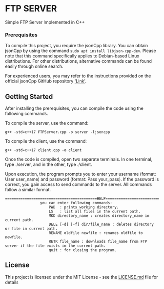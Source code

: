 # FTP SERVER

Simple FTP Server Implemented in C++

### Prerequisites

To compile this project, you require the jsonCpp library. You can obtain jsonCpp by using the command ```sudo apt install libjson-cpp-dev```. Please note that this command specifically applies to Debian-based Linux distributions. For other distributions, alternative commands can be found easily through online search.

For experienced users, you may refer to the instructions provided on the official jsonCpp GitHub repository ['Link'](https://github.com/open-source-parsers/jsoncpp).


## Getting Started
After installing the prerequisites, you can compile the code using the following commands.

To compile the server, use the command:
```
g++ -std=c++17 FTPServer.cpp -o server -ljsoncpp
```
To compile the client, use the command:
```
g++ -std=c++17 client.cpp -o client
```
Once the code is compiled, open two separate terminals. In one terminal, type ./server, and in the other, type ./client.

Upon execution, the program prompts you to enter your username (format: User user_name) and password (format: Pass your_pass). If the password is correct, you gain access to send commands to the server. All commands follow a similar format.

```
==========================================HELP==================================================
                you can enter following commands:
                    PWD  : prints working directory.
                    LS   : list all files in the current path.
                    MKD directory_name : creates directory_name in current path.
                    DELE [-d] [-f] dir/file_name : deletes directory or file in current path.
                    RENAME oldfile newfile : renames oldfile to newfile.
                    RETR file_name : downloads file_name from FTP server if the file exists in the current path. 
                    quit : for closing the program.

```


<!-- 
### Installing

A step by step series of examples that tell you how to get a development env running

Say what the step will be

```
Give the example
```

And repeat

```
until finished
```

End with an example of getting some data out of the system or using it for a little demo -->

<!-- ## Running the tests

Explain how to run the automated tests for this system

### Break down into end to end tests

Explain what these tests test and why

```
Give an example
```

### And coding style tests

Explain what these tests test and why

```
Give an example
```

## Deployment

Add additional notes about how to deploy this on a live system

## Built With

* [Dropwizard](http://www.dropwizard.io/1.0.2/docs/) - The web framework used
* [Maven](https://maven.apache.org/) - Dependency Management
* [ROME](https://rometools.github.io/rome/) - Used to generate RSS Feeds

## Contributing

Please read [CONTRIBUTING.md](https://gist.github.com/PurpleBooth/b24679402957c63ec426) for details on our code of conduct, and the process for submitting pull requests to us.

## Versioning

We use [SemVer](http://semver.org/) for versioning. For the versions available, see the [tags on this repository](https://github.com/your/project/tags). 

## Authors

* **Billie Thompson** - *Initial work* - [PurpleBooth](https://github.com/PurpleBooth)

See also the list of [contributors](https://github.com/your/project/contributors) who participated in this project. -->

## License

This project is licensed under the MIT License - see the [LICENSE.md](https://github.com/Szpilman2/FTPSERVER/blob/main/LICENSE) file for details
<!-- 
## Acknowledgments

* Hat tip to anyone whose code was used
* Inspiration
* etc -->
